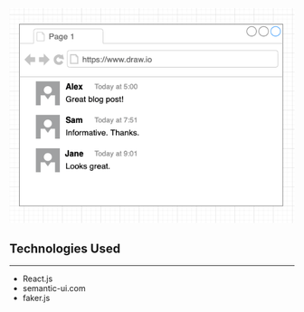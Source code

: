 

![diagram](component.png "diagram")


## Technologies Used
---
* React.js
* semantic-ui.com
* faker.js
